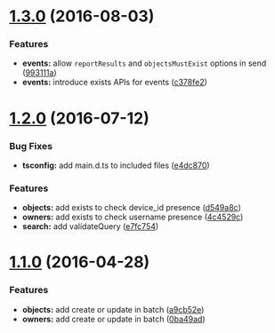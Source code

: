 <a name="1.3.0"></a>
# [1.3.0](https://github.com/mnubo/mnubo-js-sdk/compare/1.2.0...v1.3.0) (2016-08-03)


### Features

* **events:** allow `reportResults` and `objectsMustExist` options in send ([993111a](https://github.com/mnubo/mnubo-js-sdk/commit/993111a))
* **events:** introduce exists APIs for events ([c378fe2](https://github.com/mnubo/mnubo-js-sdk/commit/c378fe2))



<a name="1.2.0"></a>
# [1.2.0](https://github.com/mnubo/mnubo-js-sdk/compare/1.1.0...v1.2.0) (2016-07-12)


### Bug Fixes

* **tsconfig:** add main.d.ts to included files ([e4dc870](https://github.com/mnubo/mnubo-js-sdk/commit/e4dc870))

### Features

* **objects:** add exists to check device_id presence ([d549a8c](https://github.com/mnubo/mnubo-js-sdk/commit/d549a8c))
* **owners:** add exists to check username presence ([4c4529c](https://github.com/mnubo/mnubo-js-sdk/commit/4c4529c))
* **search:** add validateQuery ([e7fc754](https://github.com/mnubo/mnubo-js-sdk/commit/e7fc754))



<a name="1.1.0"></a>
# [1.1.0](https://github.com/mnubo/mnubo-js-sdk/compare/1.0.4...v1.1.0) (2016-04-28)


### Features

* **objects:** add create or update in batch ([a9cb52e](https://github.com/mnubo/mnubo-js-sdk/commit/a9cb52e))
* **owners:** add create or update in batch ([0ba49ad](https://github.com/mnubo/mnubo-js-sdk/commit/0ba49ad))



